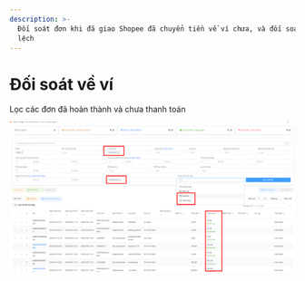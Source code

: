```yaml
---
description: >-
  Đối soát đơn khi đã giao Shopee đã chuyển tiền về ví chưa, và đối soát sai
  lệch
---
```


# Đối soát về ví

Lọc các đơn đã hoàn thành và chưa thanh toán

![](<../../.gitbook/assets/image (8).png>)
